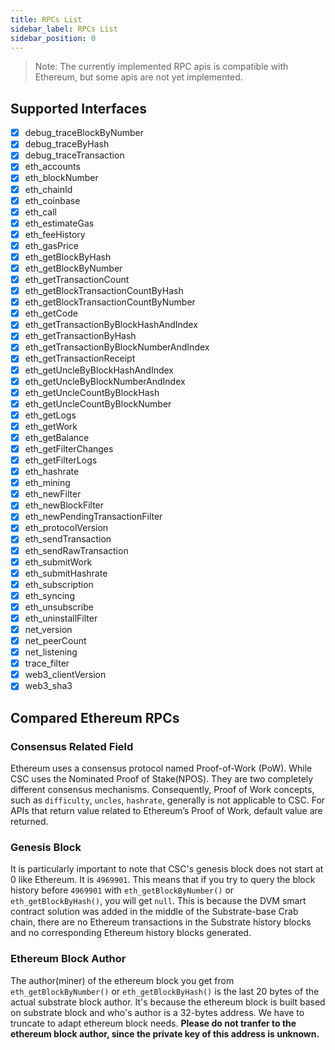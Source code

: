 ```yaml
---
title: RPCs List
sidebar_label: RPCs List
sidebar_position: 0
---
```


> Note: The currently implemented RPC apis is compatible with Ethereum, but some apis are not yet implemented.


## Supported Interfaces

- [x] debug_traceBlockByNumber
- [x] debug_traceByHash
- [x] debug_traceTransaction
- [x] eth_accounts
- [x] eth_blockNumber
- [x] eth_chainId
- [x] eth_coinbase
- [x] eth_call
- [x] eth_estimateGas
- [x] eth_feeHistory
- [x] eth_gasPrice
- [x] eth_getBlockByHash
- [x] eth_getBlockByNumber
- [x] eth_getTransactionCount
- [x] eth_getBlockTransactionCountByHash
- [x] eth_getBlockTransactionCountByNumber
- [x] eth_getCode
- [x] eth_getTransactionByBlockHashAndIndex
- [x] eth_getTransactionByHash
- [x] eth_getTransactionByBlockNumberAndIndex
- [x] eth_getTransactionReceipt
- [x] eth_getUncleByBlockHashAndIndex
- [x] eth_getUncleByBlockNumberAndIndex
- [x] eth_getUncleCountByBlockHash
- [x] eth_getUncleCountByBlockNumber
- [x] eth_getLogs
- [x] eth_getWork
- [x] eth_getBalance
- [x] eth_getFilterChanges
- [x] eth_getFilterLogs
- [x] eth_hashrate
- [x] eth_mining
- [x] eth_newFilter
- [x] eth_newBlockFilter
- [x] eth_newPendingTransactionFilter
- [x] eth_protocolVersion
- [x] eth_sendTransaction
- [x] eth_sendRawTransaction
- [x] eth_submitWork
- [x] eth_submitHashrate
- [x] eth_subscription
- [x] eth_syncing
- [x] eth_unsubscribe
- [x] eth_uninstallFilter
- [x] net_version
- [x] net_peerCount
- [x] net_listening
- [x] trace_filter
- [x] web3_clientVersion
- [x] web3_sha3

## Compared Ethereum RPCs

### Consensus Related Field

Ethereum uses a consensus protocol named Proof-of-Work (PoW). While CSC uses the Nominated Proof of Stake(NPOS). They are two completely different consensus mechanisms. Consequently, Proof of Work concepts, such as `difficulty`, `uncles`, `hashrate`, generally is not applicable to CSC. For APIs that return value related to Ethereum’s Proof of Work, default value are returned.

### Genesis Block

It is particularly important to note that CSC's genesis block does not start at 0 like Ethereum. It is `4969901`. This means that if you try to query the block history before `4969901` with `eth_getBlockByNumber()` or `eth_getBlockByHash()`, you will get `null`.  This is because the DVM smart contract solution was added in the middle of the Substrate-base Crab chain, there are no Ethereum transactions in the Substrate history blocks and no corresponding Ethereum history blocks generated.

### Ethereum Block Author

The author(miner) of the ethereum block you get from `eth_getBlockByNumber()` or `eth_getBlockByHash()` is the last 20 bytes of the actual substrate block author. It's because the ethereum block is built based on substrate block and who's author is a 32-bytes address. We have to truncate to adapt ethereum block needs. **Please do not tranfer to the ethereum block author, since the private key of this address is unknown.**

